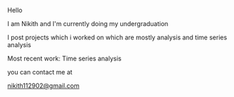 Hello

I am Nikith and I'm currently doing my undergraduation

I post projects which i worked on which are mostly analysis and time series analysis

Most recent work: Time series analysis

you can contact me at 



nikith112902@gmail.com

<!---
illino/illino is a ✨ special ✨ repository because its `README.md` (this file) appears on your GitHub profile.
You can click the Preview link to take a look at your changes.
--->
